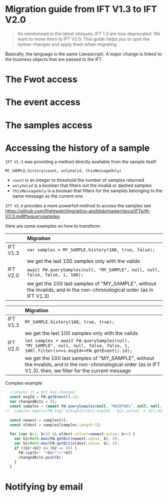 # Migration guide from IFT V1.3 to IFT V2.0

> As mentionned in the latest releases, IFT 1.3 are now deprecated. We want to move them to IFT V2.0.
This guide helps you to spot the syntax changes and apply them when migrating

Basically, the language is the same (Javascript). A major change is linked to the business objects that are passed to the IFT.

# The Fwot access

# The event access

# The samples access

# Accessing the history of a sample

`IFT V1.3` was providing a method directly available from the sample itself:

`MY_SAMPLE.history(count, onlyValid, thisMessageOnly)`

- `count` is an integer to threshold the number of samples returned
- `onlyValid` is a boolean that filters out the invalid or dashed samples
- `thisMessageOnly` is a boolean that filters for the samples belonging to the same message as the current one.

`IFT V2.0` provides a more powerfull method to access the samples  see https://github.com/flightwatching/wilco-api/blob/master/docs/IFTs/ift-V2.0.md#fwquerysamples

Here are some examples on how to transform:

|         |      Migration      |
| ------------- |:-------------|
| IFT V1.3  | `var samples = MY_SAMPLE.history(100, true, false);`  |
|           | we get the last 100 samples only with the valids      |
| IFT V2.0  | `await FW.querySamples(null, "MY_SAMPLE", null, null, false, false, 1, 100);`      |
|           | we get the 100 last samples of "MY_SAMPLE", without the invalids, and in the non-chronological order (as in IFT V1.3) |


|         |      Migration      |
| ------------- |:-------------|
| IFT V1.3  | `MY_SAMPLE.history(100, true, true);`  |
|           | we get the last 100 samples only with the valids      |
| IFT V2.0  | ```let samples = await FW.querySamples(null, "MY_SAMPLE", null, null, false, false, 1, 100).filter(s=>s.msgId==FW.getEvent().id);```      |
|           | we get the 100 last samples of "MY_SAMPLE", without the invalids, and in the non-chronological order (as in IFT V1.3). then, we filter for the current message |

Complex example
```javascript
  //checks if a bit has changed
  const msgId = FW.getEvent().id;
  var changedBits = [];
  const samples = (await FW.querySamples(null, "MAINTWD1", null, null, false, false, 1, 100)).filter(s=>s.msgId==msgId);
//  samples.map(s=>FW.log(`${msgId}vs${s.msgId} - ${s.value} -> ${s.date}`));
  
  const newest = samples[0];
  const oldest = samples[samples.length-1];
  
  for (var b=1; b<33 && oldest.value!=newest.value; b++) {
    var b1=Math.max(FW.getBit(newest.value, b), 0);
    var b2=Math.max(FW.getBit(oldest.value, b), 0);
    if ((b1!=b2) && (b2 == 0)) {
      FW.log(b+" "+b1+"!="+b2)
      changedBits.push(b);
    }
  }

```


# Notifying by email


